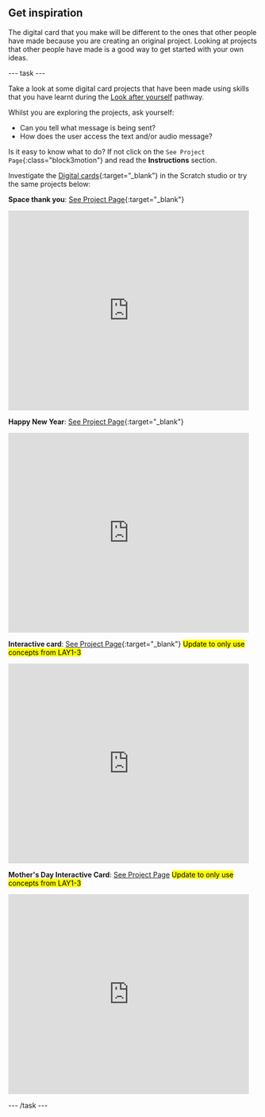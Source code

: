 ## Get inspiration

The digital card that you make will be different to the ones that other people have made because you are creating an original project. Looking at projects that other people have made is a good way to get started with your own ideas.

--- task ---

Take a look at some digital card projects that have been made using skills that you have learnt during the [Look after yourself](https://projects.raspberrypi.org/en/pathways/look-after-yourself) pathway.

Whilst you are exploring the projects, ask yourself:
+ Can you tell what message is being sent? 
+ How does the user access the text and/or audio message?

Is it easy to know what to do? If not click on the `See Project Page`{:class="block3motion"} and read the **Instructions** section.

Investigate the [Digital cards](https://scratch.mit.edu/studios/27073994){:target=”_blank”} in the Scratch studio or try the same projects below:

**Space thank you**: [See Project Page](https://scratch.mit.edu/projects/456062813){:target="_blank"}
<div class="scratch-preview">
  <iframe src="https://scratch.mit.edu/projects/456062813/embed" allowtransparency="true" width="485" height="402" frameborder="0" scrolling="no" allowfullscreen></iframe>
</div>

**Happy New Year**: [See Project Page](https://scratch.mit.edu/projects/455910740){:target="_blank"}
<div class="scratch-preview">
  <iframe src="https://scratch.mit.edu/projects/455910740/embed" allowtransparency="true" width="485" height="402" frameborder="0" scrolling="no" allowfullscreen></iframe>
</div>

**Interactive card**: [See Project Page](https://scratch.mit.edu/projects/72110460){:target="_blank"}
<mark>Update to only use concepts from LAY1-3</mark>
<div class="scratch-preview">
  <iframe src="https://scratch.mit.edu/projects/72110460/embed" allowtransparency="true" width="485" height="402" frameborder="0" scrolling="no" allowfullscreen></iframe>
</div>

**Mother's Day Interactive Card**: [See Project Page](https://scratch.mit.edu/projects/61339728)
<mark>Update to only use concepts from LAY1-3</mark>
<div class="scratch-preview">
  <iframe src="https://scratch.mit.edu/projects/61339728/embed" allowtransparency="true" width="485" height="402" frameborder="0" scrolling="no" allowfullscreen></iframe>
</div>

--- /task ---

